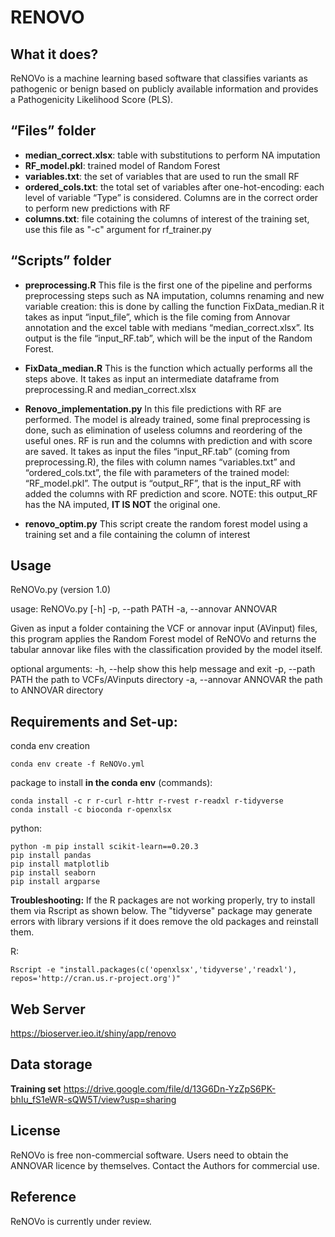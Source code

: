 # **RENOVO**

## **What it does?**

ReNOVo is a machine learning based software that classifies variants as pathogenic or benign based on publicly available information and provides a Pathogenicity Likelihood Score (PLS).

## **“Files” folder**

  * **median_correct.xlsx**: table with substitutions to perform NA imputation
  * **RF_model.pkl**: trained model of Random Forest
  * **variables.txt**: the set of variables that are used to run the small RF
  * **ordered_cols.txt**: the total set of variables after one-hot-encoding: each level of variable “Type” is considered. Columns are in the correct order to perform new predictions with RF
  * **columns.txt**: file cotaining the columns of interest of the training set, use this file as "-c" argument for rf_trainer.py

## **“Scripts” folder**

  * **preprocessing.R** This file is the first one of the pipeline and performs preprocessing steps such as NA imputation, columns renaming and new variable creation: this is done by calling the function FixData_median.R it takes as input “input_file”, which is the file coming from Annovar annotation and the excel table with medians “median_correct.xlsx”. Its output is the file “input_RF.tab”, which will be the input of the Random Forest.

  * **FixData_median.R**  This is the function which actually performs all the steps above. It takes as input an intermediate dataframe from preprocessing.R and median_correct.xlsx

  * **Renovo_implementation.py**  In this file predictions with RF are performed. The model is already trained, some final preprocessing is done, such as elimination of useless columns and reordering of the useful ones. RF is run and the columns with prediction and with score are saved. It takes as input the files “input_RF.tab” (coming from preprocessing.R), the files with column names “variables.txt” and “ordered_cols.txt”, the file with parameters of the trained model: “RF_model.pkl”.  The output is “output_RF”, that is the input_RF with added the columns with RF prediction and score. NOTE: this output_RF has the NA imputed, **IT IS NOT** the original one.
  
  * **renovo_optim.py** This script create the random forest model using a training set and a file containing the column of interest
## **Usage**

  ReNOVo.py (version 1.0)

  usage: ReNOVo.py [-h] -p, --path PATH -a, --annovar ANNOVAR

  Given as input a folder containing the VCF or annovar input (AVinput) files,
  this program applies the Random Forest model of ReNOVo and returns the tabular
  annovar like files with the classification provided by the model itself.

  optional arguments:
    -h, --help         show this help message and exit
    -p, --path PATH        the path to VCFs/AVinputs directory
    -a, --annovar ANNOVAR  the path to ANNOVAR directory



## **Requirements and Set-up:**

  conda env creation
  ```
  conda env create -f ReNOVo.yml
  ```
  package to install **in the conda env** (commands):
  
  ```
  conda install -c r r-curl r-httr r-rvest r-readxl r-tidyverse
  conda install -c bioconda r-openxlsx
  ```

  python:
  ```
  python -m pip install scikit-learn==0.20.3
  pip install pandas
  pip install matplotlib
  pip install seaborn
  pip install argparse
  ```

  **Troubleshooting:**
  If the R packages are not working properly, try to install them via Rscript as shown below.
  The "tidyverse" package may generate errors with library versions if it does remove the old packages and reinstall them.

  R:
  ```
  Rscript -e "install.packages(c('openxlsx','tidyverse','readxl'), repos='http://cran.us.r-project.org')"
  ```

## **Web Server**

  https://bioserver.ieo.it/shiny/app/renovo

## Data storage

**Training set** https://drive.google.com/file/d/13G6Dn-YzZpS6PK-bhIu_fS1eWR-sQW5T/view?usp=sharing

## License

  ReNOVo is free non-commercial software. Users need to obtain the ANNOVAR licence by themselves. Contact the Authors for commercial use.

## Reference

  ReNOVo is currently under review.
